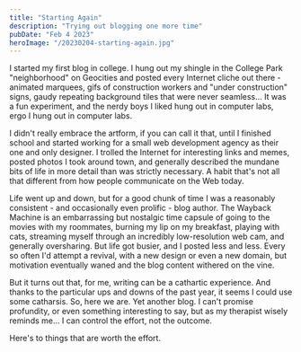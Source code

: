 ```yaml
---
title: "Starting Again"
description: "Trying out blogging one more time"
pubDate: "Feb 4 2023"
heroImage: "/20230204-starting-again.jpg"
---
```


I started my first blog in college. I hung out my shingle in the College Park "neighborhood" on Geocities and posted every Internet cliche out there - animated marquees, gifs of construction workers and "under construction" signs, gaudy repeating background tiles that were never seamless... It was a fun experiment, and the nerdy boys I liked hung out in computer labs, ergo I hung out in computer labs. 

I didn't really embrace the artform, if you can call it that, until I finished school and started working for a small web development agency as their one and only designer. I trolled the Internet for interesting links and memes, posted photos I took around town, and generally described the mundane bits of life in more detail than was strictly necessary. A habit that's not all that different from how people communicate on the Web today. 

Life went up and down, but for a good chunk of time I was a reasonably consistent - and occasionally even prolific - blog author. The Wayback Machine is an embarrassing but nostalgic time capsule of going to the movies with my roommates, burning my lip on my breakfast, playing with cats, streaming myself through an incredibly low-resolution web cam, and generally oversharing. But life got busier, and I posted less and less. Every so often I'd attempt a revival, with a new design or even a new domain, but motivation eventually waned and the blog content withered on the vine. 

But it turns out that, for me, writing can be a cathartic experience. And thanks to the particular ups and downs of the past year, it seems I could use some catharsis. So, here we are. Yet another blog. I can't promise profundity, or even something interesting to say, but as my therapist wisely reminds me... I can control the effort, not the outcome. 

Here's to things that are worth the effort.